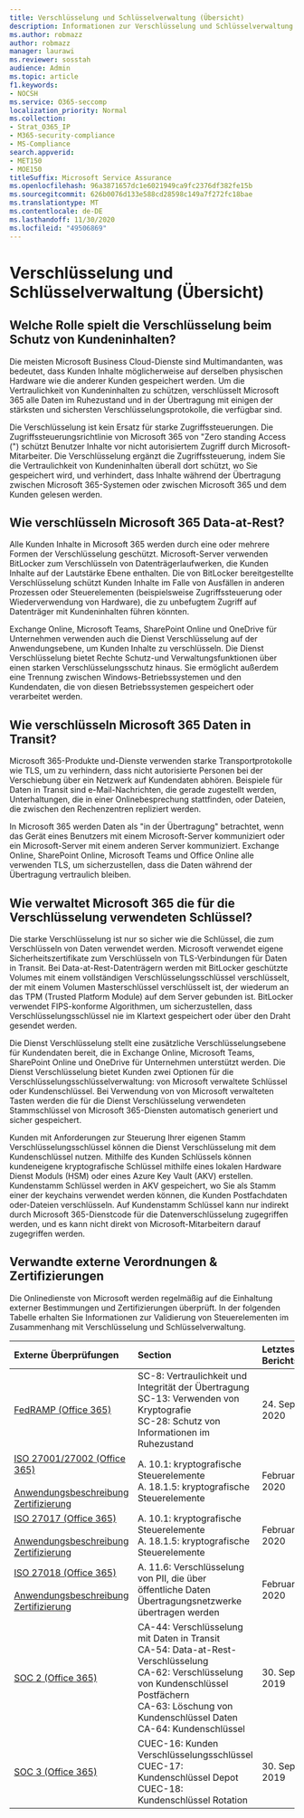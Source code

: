 ```yaml
---
title: Verschlüsselung und Schlüsselverwaltung (Übersicht)
description: Informationen zur Verschlüsselung und Schlüsselverwaltung in Microsoft 365
ms.author: robmazz
author: robmazz
manager: laurawi
ms.reviewer: sosstah
audience: Admin
ms.topic: article
f1.keywords:
- NOCSH
ms.service: O365-seccomp
localization_priority: Normal
ms.collection:
- Strat_O365_IP
- M365-security-compliance
- MS-Compliance
search.appverid:
- MET150
- MOE150
titleSuffix: Microsoft Service Assurance
ms.openlocfilehash: 96a3871657dc1e6021949ca9fc2376df382fe15b
ms.sourcegitcommit: 626b0076d133e588cd28598c149a7f272fc18bae
ms.translationtype: MT
ms.contentlocale: de-DE
ms.lasthandoff: 11/30/2020
ms.locfileid: "49506869"
---
```

# <a name="encryption-and-key-management-overview"></a>Verschlüsselung und Schlüsselverwaltung (Übersicht)

## <a name="what-role-does-encryption-play-in-protecting-customer-content"></a>Welche Rolle spielt die Verschlüsselung beim Schutz von Kundeninhalten?

Die meisten Microsoft Business Cloud-Dienste sind Multimandanten, was bedeutet, dass Kunden Inhalte möglicherweise auf derselben physischen Hardware wie die anderer Kunden gespeichert werden. Um die Vertraulichkeit von Kundeninhalten zu schützen, verschlüsselt Microsoft 365 alle Daten im Ruhezustand und in der Übertragung mit einigen der stärksten und sichersten Verschlüsselungsprotokolle, die verfügbar sind.

Die Verschlüsselung ist kein Ersatz für starke Zugriffssteuerungen. Die Zugriffssteuerungsrichtlinie von Microsoft 365 von "Zero standing Access (") schützt Benutzer Inhalte vor nicht autorisiertem Zugriff durch Microsoft-Mitarbeiter. Die Verschlüsselung ergänzt die Zugriffssteuerung, indem Sie die Vertraulichkeit von Kundeninhalten überall dort schützt, wo Sie gespeichert wird, und verhindert, dass Inhalte während der Übertragung zwischen Microsoft 365-Systemen oder zwischen Microsoft 365 und dem Kunden gelesen werden.

## <a name="how-does-microsoft-365-encrypt-data-at-rest"></a>Wie verschlüsseln Microsoft 365 Data-at-Rest?

Alle Kunden Inhalte in Microsoft 365 werden durch eine oder mehrere Formen der Verschlüsselung geschützt. Microsoft-Server verwenden BitLocker zum Verschlüsseln von Datenträgerlaufwerken, die Kunden Inhalte auf der Lautstärke Ebene enthalten. Die von BitLocker bereitgestellte Verschlüsselung schützt Kunden Inhalte im Falle von Ausfällen in anderen Prozessen oder Steuerelementen (beispielsweise Zugriffssteuerung oder Wiederverwendung von Hardware), die zu unbefugtem Zugriff auf Datenträger mit Kundeninhalten führen könnten.

Exchange Online, Microsoft Teams, SharePoint Online und OneDrive für Unternehmen verwenden auch die Dienst Verschlüsselung auf der Anwendungsebene, um Kunden Inhalte zu verschlüsseln. Die Dienst Verschlüsselung bietet Rechte Schutz-und Verwaltungsfunktionen über einen starken Verschlüsselungsschutz hinaus. Sie ermöglicht außerdem eine Trennung zwischen Windows-Betriebssystemen und den Kundendaten, die von diesen Betriebssystemen gespeichert oder verarbeitet werden.

## <a name="how-does-microsoft-365-encrypt-data-in-transit"></a>Wie verschlüsseln Microsoft 365 Daten in Transit?

Microsoft 365-Produkte und-Dienste verwenden starke Transportprotokolle wie TLS, um zu verhindern, dass nicht autorisierte Personen bei der Verschiebung über ein Netzwerk auf Kundendaten abhören. Beispiele für Daten in Transit sind e-Mail-Nachrichten, die gerade zugestellt werden, Unterhaltungen, die in einer Onlinebesprechung stattfinden, oder Dateien, die zwischen den Rechenzentren repliziert werden.

In Microsoft 365 werden Daten als "in der Übertragung" betrachtet, wenn das Gerät eines Benutzers mit einem Microsoft-Server kommuniziert oder ein Microsoft-Server mit einem anderen Server kommuniziert. Exchange Online, SharePoint Online, Microsoft Teams und Office Online alle verwenden TLS, um sicherzustellen, dass die Daten während der Übertragung vertraulich bleiben.

## <a name="how-does-microsoft-365-manage-the-keys-used-for-encryption"></a>Wie verwaltet Microsoft 365 die für die Verschlüsselung verwendeten Schlüssel?

Die starke Verschlüsselung ist nur so sicher wie die Schlüssel, die zum Verschlüsseln von Daten verwendet werden. Microsoft verwendet eigene Sicherheitszertifikate zum Verschlüsseln von TLS-Verbindungen für Daten in Transit. Bei Data-at-Rest-Datenträgern werden mit BitLocker geschützte Volumes mit einem vollständigen Verschlüsselungsschlüssel verschlüsselt, der mit einem Volumen Masterschlüssel verschlüsselt ist, der wiederum an das TPM (Trusted Platform Module) auf dem Server gebunden ist. BitLocker verwendet FIPS-konforme Algorithmen, um sicherzustellen, dass Verschlüsselungsschlüssel nie im Klartext gespeichert oder über den Draht gesendet werden.

Die Dienst Verschlüsselung stellt eine zusätzliche Verschlüsselungsebene für Kundendaten bereit, die in Exchange Online, Microsoft Teams, SharePoint Online und OneDrive für Unternehmen unterstützt werden. Die Dienst Verschlüsselung bietet Kunden zwei Optionen für die Verschlüsselungsschlüsselverwaltung: von Microsoft verwaltete Schlüssel oder Kundenschlüssel. Bei Verwendung von von Microsoft verwalteten Tasten werden die für die Dienst Verschlüsselung verwendeten Stammschlüssel von Microsoft 365-Diensten automatisch generiert und sicher gespeichert.

Kunden mit Anforderungen zur Steuerung Ihrer eigenen Stamm Verschlüsselungsschlüssel können die Dienst Verschlüsselung mit dem Kundenschlüssel nutzen. Mithilfe des Kunden Schlüssels können kundeneigene kryptografische Schlüssel mithilfe eines lokalen Hardware Dienst Moduls (HSM) oder eines Azure Key Vault (AKV) erstellen. Kundenstamm Schlüssel werden in AKV gespeichert, wo Sie als Stamm einer der keychains verwendet werden können, die Kunden Postfachdaten oder-Dateien verschlüsseln. Auf Kundenstamm Schlüssel kann nur indirekt durch Microsoft 365-Dienstcode für die Datenverschlüsselung zugegriffen werden, und es kann nicht direkt von Microsoft-Mitarbeitern darauf zugegriffen werden.

## <a name="related-external-regulations--certifications"></a>Verwandte externe Verordnungen & Zertifizierungen

Die Onlinedienste von Microsoft werden regelmäßig auf die Einhaltung externer Bestimmungen und Zertifizierungen überprüft. In der folgenden Tabelle erhalten Sie Informationen zur Validierung von Steuerelementen im Zusammenhang mit Verschlüsselung und Schlüsselverwaltung.

| **Externe Überprüfungen** | **Section** | **Letztes Berichtsdatum** |
|:--------------------|:------------|:-----------------------|
| [FedRAMP (Office 365)](https://compliance.microsoft.com/compliancemanager) | SC-8: Vertraulichkeit und Integrität der Übertragung <br> SC-13: Verwenden von Kryptografie <br> SC-28: Schutz von Informationen im Ruhezustand <br>  | 24. September 2020 |
| [ISO 27001/27002 (Office 365)](https://servicetrust.microsoft.com/ViewPage/MSComplianceGuideV3?command=Download&downloadType=Document&downloadId=d7864d4f-e053-4cc4-a964-fa526d07c3be&tab=7027ead0-3d6b-11e9-b9e1-290b1eb4cdeb&docTab=7027ead0-3d6b-11e9-b9e1-290b1eb4cdeb_ISO_Reports) <br><br> [Anwendungsbeschreibung](https://servicetrust.microsoft.com/ViewPage/MSComplianceGuide?command=Download&downloadType=Document&downloadId=8ee1e46b-2ada-4e7b-bb7d-4c55a8cb6fcd&docTab=4ce99610-c9c0-11e7-8c2c-f908a777fa4d_ISO_Reports) <br> [Zertifizierung](https://servicetrust.microsoft.com/ViewPage/MSComplianceGuideV3?command=Download&downloadType=Document&downloadId=1e84a14a-2468-45ac-9412-5e53250d57ec&tab=7027ead0-3d6b-11e9-b9e1-290b1eb4cdeb&docTab=7027ead0-3d6b-11e9-b9e1-290b1eb4cdeb_ISO_Reports) | A. 10.1: kryptografische Steuerelemente <br> A. 18.1.5: kryptografische Steuerelemente | Februar 22, 2020 |
| [ISO 27017 (Office 365)](https://servicetrust.microsoft.com/ViewPage/MSComplianceGuideV3?command=Download&downloadType=Document&downloadId=d7864d4f-e053-4cc4-a964-fa526d07c3be&tab=7027ead0-3d6b-11e9-b9e1-290b1eb4cdeb&docTab=7027ead0-3d6b-11e9-b9e1-290b1eb4cdeb_ISO_Reports) <br><br> [Anwendungsbeschreibung](https://servicetrust.microsoft.com/ViewPage/MSComplianceGuide?command=Download&downloadType=Document&downloadId=8ee1e46b-2ada-4e7b-bb7d-4c55a8cb6fcd&docTab=4ce99610-c9c0-11e7-8c2c-f908a777fa4d_ISO_Reports) <br> [Zertifizierung](https://servicetrust.microsoft.com/ViewPage/MSComplianceGuideV3?command=Download&downloadType=Document&downloadId=70de0999-5451-43a3-9ef4-761e8fbfb1a3&tab=7027ead0-3d6b-11e9-b9e1-290b1eb4cdeb&docTab=7027ead0-3d6b-11e9-b9e1-290b1eb4cdeb_ISO_Reports) | A. 10.1: kryptografische Steuerelemente <br> A. 18.1.5: kryptografische Steuerelemente | Februar 22, 2020 |
| [ISO 27018 (Office 365)](https://servicetrust.microsoft.com/ViewPage/MSComplianceGuideV3?command=Download&downloadType=Document&downloadId=d7864d4f-e053-4cc4-a964-fa526d07c3be&tab=7027ead0-3d6b-11e9-b9e1-290b1eb4cdeb&docTab=7027ead0-3d6b-11e9-b9e1-290b1eb4cdeb_ISO_Reports) <br><br> [Anwendungsbeschreibung](https://servicetrust.microsoft.com/ViewPage/MSComplianceGuide?command=Download&downloadType=Document&downloadId=8ee1e46b-2ada-4e7b-bb7d-4c55a8cb6fcd&docTab=4ce99610-c9c0-11e7-8c2c-f908a777fa4d_ISO_Reports) <br> [Zertifizierung](https://servicetrust.microsoft.com/ViewPage/MSComplianceGuideV3?command=Download&downloadType=Document&downloadId=43e89534-f48d-42ea-a7a7-3523ff516036&tab=7027ead0-3d6b-11e9-b9e1-290b1eb4cdeb&docTab=7027ead0-3d6b-11e9-b9e1-290b1eb4cdeb_ISO_Reports) | A. 11.6: Verschlüsselung von PII, die über öffentliche Daten Übertragungsnetzwerke übertragen werden | Februar 22, 2020 |
| [SOC 2 (Office 365)](https://servicetrust.microsoft.com/ViewPage/MSComplianceGuideV3?command=Download&downloadType=Document&downloadId=fa062990-e758-4ddc-ace3-7fb21a301d09&tab=7027ead0-3d6b-11e9-b9e1-290b1eb4cdeb&docTab=7027ead0-3d6b-11e9-b9e1-290b1eb4cdeb_SOC_/_SSAE_16_Rep-11e9-b9e1-290b1eb4cdeb_SOC_/_SSAE_16_Reports) | CA-44: Verschlüsselung mit Daten in Transit <br> CA-54: Data-at-Rest-Verschlüsselung <br> CA-62: Verschlüsselung von Kundenschlüssel Postfächern <br> CA-63: Löschung von Kundenschlüssel Daten <br> CA-64: Kundenschlüssel | 30. September 2019 |
| [SOC 3 (Office 365)](https://servicetrust.microsoft.com/ViewPage/MSComplianceGuideV3?command=Download&downloadType=Document&downloadId=9df8b99b-96ce-49a9-bff4-268031dcc9a6&tab=7027ead0-3d6b-11e9-b9e1-290b1eb4cdeb&docTab=7027ead0-3d6b-11e9-b9e1-290b1eb4cdeb_SOC_/_SSAE_16_Reports) | CUEC-16: Kunden Verschlüsselungsschlüssel <br> CUEC-17: Kundenschlüssel Depot <br>  CUEC-18: Kundenschlüssel Rotation| 30. September 2019 |
